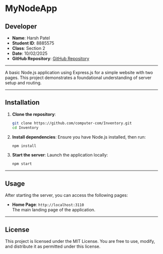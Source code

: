 # MyNodeApp

## Developer

- **Name**: Harsh Patel 
- **Student ID**: 8885575  
- **Class**: Section 2  
- **Date**: 10/02/2025  
- **GitHub Repository**: [GitHub Repository](https://github.com/computer-com/Inventory)

---

A basic Node.js application using Express.js for a simple website with two pages. This project demonstrates a foundational understanding of server setup and routing.

---

## Installation

1. **Clone the repository**:
   ```bash
   git clone https://github.com/computer-com/Inventory.git
   cd Inventory
   ```

2. **Install dependencies**:
   Ensure you have Node.js installed, then run:
   ```bash
   npm install
   ```

3. **Start the server**:
   Launch the application locally:
   ```bash
   npm start
   ```

---

## Usage

After starting the server, you can access the following pages:

- **Home Page**: `http://localhost:3110`  
  The main landing page of the application.

---

## License

This project is licensed under the MIT License. You are free to use, modify, and distribute it as permitted under this license.
